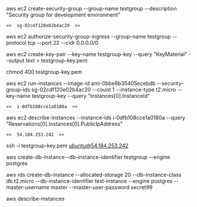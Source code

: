  aws ec2 create-security-group --group-name testgroup --description "Security group for development environment"

	<<  sg-02cdf120e02b4ac20  >>

aws ec2 authorize-security-group-ingress --group-name testgroup --protocol tcp --port 22 --cidr 0.0.0.0/0


aws ec2 create-key-pair --key-name testgroup-key --query "KeyMaterial" --output text > testgroup-key.pem

chmod 400 testgroup-key.pem

aws ec2 run-instances --image-id ami-0bbe6b35405ecebdb --security-group-ids sg-02cdf120e02b4ac20 --count 1 --instance-type t2.micro --key-name testgroup-key --query "Instances[0].InstanceId"

	<<  i-0dfb108cce1a0180a  >>

aws ec2 describe-instances --instance-ids i-0dfb108cce1a0180a --query "Reservations[0].Instances[0].PublicIpAddress"

	<<  54.184.253.242  >>

ssh -i testgroup-key.pem ubuntu@54.184.253.242



aws  create-db-instance--db-instance-identifier testgroup --engine postgres



aws rds create-db-instance --allocated-storage 20 --db-instance-class db.t2.micro --db-instance-identifier test-instance --engine postgres --master-username master --master-user-password secret99


aws describe-instances
